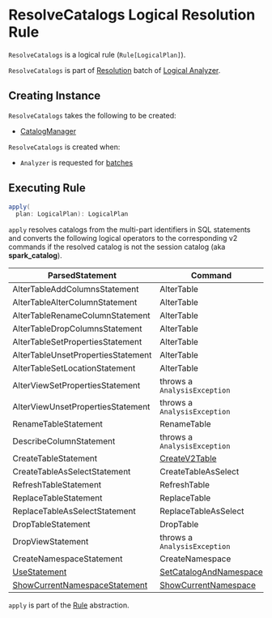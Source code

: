 # ResolveCatalogs Logical Resolution Rule

`ResolveCatalogs` is a logical rule (`Rule[LogicalPlan]`).

`ResolveCatalogs` is part of [Resolution](../Analyzer.md#Resolution) batch of [Logical Analyzer](../Analyzer.md).

## Creating Instance

`ResolveCatalogs` takes the following to be created:

* <span id="catalogManager"> [CatalogManager](../connector/catalog/CatalogManager.md)

`ResolveCatalogs` is created when:

* `Analyzer` is requested for [batches](../Analyzer.md#batches)

## <span id="apply"> Executing Rule

```scala
apply(
  plan: LogicalPlan): LogicalPlan
```

`apply` resolves catalogs from the multi-part identifiers in SQL statements and converts the following logical operators to the corresponding v2 commands if the resolved catalog is not the session catalog (aka **spark_catalog**).

ParsedStatement                    | Command
-----------------------------------|--------
AlterTableAddColumnsStatement      | AlterTable
AlterTableAlterColumnStatement     | AlterTable
AlterTableRenameColumnStatement    | AlterTable
AlterTableDropColumnsStatement     | AlterTable
AlterTableSetPropertiesStatement   | AlterTable
AlterTableUnsetPropertiesStatement | AlterTable
AlterTableSetLocationStatement     | AlterTable
AlterViewSetPropertiesStatement    | throws a `AnalysisException`
AlterViewUnsetPropertiesStatement  | throws a `AnalysisException`
RenameTableStatement               | RenameTable
DescribeColumnStatement            | throws a `AnalysisException`
CreateTableStatement               | [CreateV2Table](../logical-operators/CreateV2Table.md)
CreateTableAsSelectStatement       | CreateTableAsSelect
RefreshTableStatement              | RefreshTable
ReplaceTableStatement              | ReplaceTable
ReplaceTableAsSelectStatement      | ReplaceTableAsSelect
DropTableStatement                 | DropTable
DropViewStatement                  | throws a `AnalysisException`
CreateNamespaceStatement           | CreateNamespace
[UseStatement](../logical-operators/UseStatement.md) | [SetCatalogAndNamespace](../logical-operators/SetCatalogAndNamespace.md)
[ShowCurrentNamespaceStatement](../logical-operators/ShowCurrentNamespaceStatement.md) | [ShowCurrentNamespace](../logical-operators/ShowCurrentNamespace.md)

`apply` is part of the [Rule](../catalyst/Rule.md#apply) abstraction.
